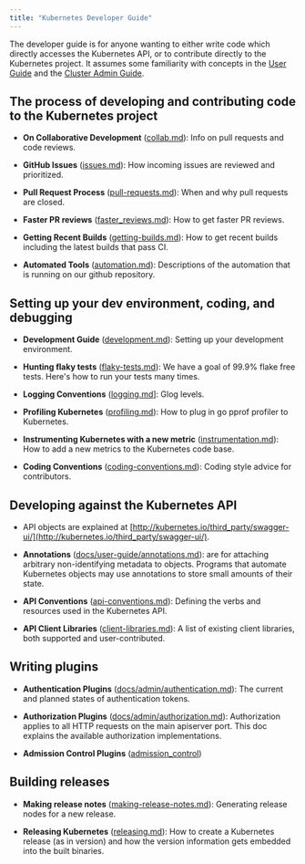 ```yaml
---
title: "Kubernetes Developer Guide"
---
```

The developer guide is for anyone wanting to either write code which directly accesses the
Kubernetes API, or to contribute directly to the Kubernetes project.
It assumes some familiarity with concepts in the [User Guide](/{{page.version}}/docs/user-guide/) and the [Cluster Admin
Guide](/{{page.version}}/docs/admin/).


## The process of developing and contributing code to the Kubernetes project

* **On Collaborative Development** ([collab.md](collab)): Info on pull requests and code reviews.

* **GitHub Issues** ([issues.md](issues)): How incoming issues are reviewed and prioritized.

* **Pull Request Process** ([pull-requests.md](pull-requests)): When and why pull requests are closed.

* **Faster PR reviews** ([faster_reviews.md](faster_reviews)): How to get faster PR reviews.

* **Getting Recent Builds** ([getting-builds.md](getting-builds)): How to get recent builds including the latest builds that pass CI.

* **Automated Tools** ([automation.md](automation)): Descriptions of the automation that is running on our github repository.


## Setting up your dev environment, coding, and debugging

* **Development Guide** ([development.md](development)): Setting up your development environment.

* **Hunting flaky tests** ([flaky-tests.md](flaky-tests)): We have a goal of 99.9% flake free tests.
  Here's how to run your tests many times.

* **Logging Conventions** ([logging.md](logging)]: Glog levels.

* **Profiling Kubernetes** ([profiling.md](profiling)): How to plug in go pprof profiler to Kubernetes.

* **Instrumenting Kubernetes with a new metric**
  ([instrumentation.md](instrumentation)): How to add a new metrics to the
  Kubernetes code base.

* **Coding Conventions** ([coding-conventions.md](coding-conventions)):
  Coding style advice for contributors.


## Developing against the Kubernetes API

* API objects are explained at [http://kubernetes.io/third_party/swagger-ui/](http://kubernetes.io/third_party/swagger-ui/).

* **Annotations** ([docs/user-guide/annotations.md](/{{page.version}}/docs/user-guide/annotations)): are for attaching arbitrary non-identifying metadata to objects.
  Programs that automate Kubernetes objects may use annotations to store small amounts of their state.

* **API Conventions** ([api-conventions.md](api-conventions)):
  Defining the verbs and resources used in the Kubernetes API.

* **API Client Libraries** ([client-libraries.md](client-libraries)):
  A list of existing client libraries, both supported and user-contributed.


## Writing plugins

* **Authentication Plugins** ([docs/admin/authentication.md](/{{page.version}}/docs/admin/authentication)):
  The current and planned states of authentication tokens.

* **Authorization Plugins** ([docs/admin/authorization.md](/{{page.version}}/docs/admin/authorization)):
  Authorization applies to all HTTP requests on the main apiserver port.
  This doc explains the available authorization implementations.

* **Admission Control Plugins** ([admission_control](https://github.com/kubernetes/kubernetes/tree/master/docs/design/admission_control.md))


## Building releases

* **Making release notes** ([making-release-notes.md](making-release-notes)): Generating release nodes for a new release.

* **Releasing Kubernetes** ([releasing.md](releasing)): How to create a Kubernetes release (as in version)
  and how the version information gets embedded into the built binaries.



